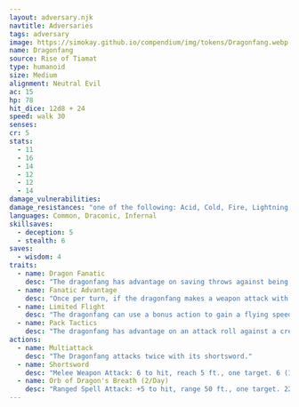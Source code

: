 ```yaml
---
layout: adversary.njk
navtitle: Adversaries
tags: adversary
image: https://simokay.github.io/compendium/img/tokens/Dragonfang.webp
name: Dragonfang
source: Rise of Tiamat
type: humanoid
size: Medium
alignment: Neutral Evil
ac: 15
hp: 78
hit_dice: 12d8 + 24
speed: walk 30
senses: 
cr: 5
stats:
  - 11
  - 16
  - 14
  - 12
  - 12
  - 14
damage_vulnerabilities: 
damage_resistances: "one of the following: Acid, Cold, Fire, Lightning, and Poison"
languages: Common, Draconic, Infernal
skillsaves:
  - deception: 5
  - stealth: 6
saves:
  - wisdom: 4
traits:
  - name: Dragon Fanatic
    desc: "The dragonfang has advantage on saving throws against being charmed or frightened. While the dragonfang can see a dragon or higher-ranking Cult of the Dragon cultist friendly to it, the dragonfang ignores the effects of being charmed or frightened."
  - name: Fanatic Advantage
    desc: "Once per turn, if the dragonfang makes a weapon attack with advantage on the attack roll and hits, the target takes an extra 10 (3d6) damage."
  - name: Limited Flight
    desc: "The dragonfang can use a bonus action to gain a flying speed of 30 feet until the end of its turn."
  - name: Pack Tactics
    desc: "The dragonfang has advantage on an attack roll against a creature if at least one of the dragonfang's allies is within 5 feet of the creature and the ally isn't incapacitated."
actions:
  - name: Multiattack
    desc: "The Dragonfang attacks twice with its shortsword."
  - name: Shortsword
    desc: "Melee Weapon Attack: 6 to hit, reach 5 ft., one target. 6 (1d6 + 3) piercing damage plus 7 (2d6) damage of the type to which the dragonfang has resistance."
  - name: Orb of Dragon's Breath (2/Day)
    desc: "Ranged Spell Attack: +5 to hit, range 50 ft., one target. 22 (5d8) damage of the type to which the dragonfang has damage resistance."
---
```

